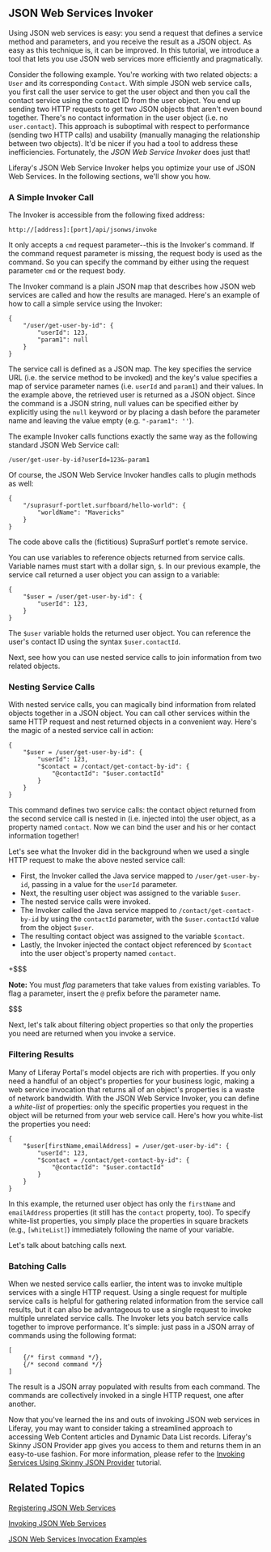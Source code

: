 ## JSON Web Services Invoker [](id=json-web-services-invoker)

Using JSON web services is easy: you send a request that defines a service
method and parameters, and you receive the result as a JSON object. As easy as
this technique is, it can be improved. In this tutorial, we introduce a tool
that lets you use JSON web services more efficiently and pragmatically. 

Consider the following example. You're working with two related objects: a
`User` and its corresponding `Contact`. With simple JSON web service calls, you
first call the user service to get the user object and then you call the contact
service using the contact ID from the user object. You end up sending two HTTP
requests to get two JSON objects that aren't even bound together. There's no
contact information in the user object (i.e. no `user.contact`). This approach
is suboptimal with respect to performance (sending two HTTP calls) and usability
(manually managing the relationship between two objects). It'd be nicer if you
had a tool to address these inefficiencies. Fortunately, the *JSON Web Service
Invoker* does just that! 

Liferay's JSON Web Service Invoker helps you optimize your use of JSON Web
Services. In the following sections, we'll show you how. 

### A Simple Invoker Call [](id=a-simple-invoker-call)

The Invoker is accessible from the following fixed address:

    http://[address]:[port]/api/jsonws/invoke

It only accepts a `cmd` request parameter--this is the Invoker's command. If the
command request parameter is missing, the request body is used as the command.
So you can specify the command by either using the request parameter `cmd` or
the request body. 

The Invoker command is a plain JSON map that describes how JSON web services are
called and how the results are managed. Here's an example of how to call a
simple service using the Invoker: 

    {
        "/user/get-user-by-id": {
            "userId": 123,
            "param1": null
        }
    }

The service call is defined as a JSON map. The key specifies the service URL
(i.e. the service method to be invoked) and the key's value specifies a map of
service parameter names (i.e. `userId` and `param1`) and their values. In the
example above, the retrieved user is returned as a JSON object. Since the
command is a JSON string, null values can be specified either by explicitly
using the `null` keyword or by placing a dash before the parameter name and 
leaving the value empty (e.g. `"-param1": ''`).

The example Invoker calls functions exactly the same way as the following
standard JSON Web Service call: 

    /user/get-user-by-id?userId=123&-param1

Of course, the JSON Web Service Invoker handles calls to plugin methods as well:

    {
        "/suprasurf-portlet.surfboard/hello-world": {
            "worldName": "Mavericks"
        }
    }

The code above calls the (fictitious) SupraSurf portlet's remote service. 

You can use variables to reference objects returned from service calls. Variable
names must start with a dollar sign, `$`. In our previous example, the service
call returned a user object you can assign to a variable: 

    {
        "$user = /user/get-user-by-id": {
            "userId": 123,
        }
    }

The `$user` variable holds the returned user object. You can reference the
user's contact ID using the syntax `$user.contactId`. 

Next, see how you can use nested service calls to join information from two
related objects. 

### Nesting Service Calls [](id=nesting-service-calls)

With nested service calls, you can magically bind information from related
objects together in a JSON object. You can call other services within the same
HTTP request and nest returned objects in a convenient way. Here's the magic of
a nested service call in action: 

    {
        "$user = /user/get-user-by-id": {
            "userId": 123,
            "$contact = /contact/get-contact-by-id": {
                "@contactId": "$user.contactId"
            }
        }
    }

This command defines two service calls: the contact object returned from the
second service call is nested in (i.e. injected into) the user object, as a
property named `contact`. Now we can bind the user and his or her contact
information together! 

Let's see what the Invoker did in the background when we used a single HTTP
request to make the above nested service call: 

- First, the Invoker called the Java service mapped to `/user/get-user-by-id`,
  passing in a value for the `userId` parameter. 
- Next, the resulting user object was assigned to the variable `$user`. 
- The nested service calls were invoked. 
- The Invoker called the Java service mapped to `/contact/get-contact-by-id` by 
  using the `contactId` parameter, with the `$user.contactId` value from the
  object `$user`. 
- The resulting contact object was assigned to the variable `$contact`. 
- Lastly, the Invoker injected the contact object referenced by `$contact` into
  the user object's property named `contact`. 

+$$$

**Note:** You must *flag* parameters that take values from existing variables.
To flag a parameter, insert the `@` prefix before the parameter name. 

$$$

Next, let's talk about filtering object properties so that only the properties
you need are returned when you invoke a service. 

### Filtering Results [](id=filtering-results)

Many of Liferay Portal's model objects are rich with properties. If you only
need a handful of an object's properties for your business logic, making a web
service invocation that returns all of an object's properties is a waste of
network bandwidth. With the JSON Web Service Invoker, you can define a
*white-list* of properties: only the specific properties you request in the
object will be returned from your web service call. Here's how you white-list
the properties you need: 

    {
        "$user[firstName,emailAddress] = /user/get-user-by-id": {
            "userId": 123,
            "$contact = /contact/get-contact-by-id": {
                "@contactId": "$user.contactId"
            }
        }
    }

In this example, the returned user object has only the `firstName` and
`emailAddress` properties (it still has the `contact` property, too). To specify
white-list properties, you simply place the properties in square brackets (e.g.,
`[whiteList]`) immediately following the name of your variable. 

Let's talk about batching calls next. 

### Batching Calls [](id=batching-calls)

When we nested service calls earlier, the intent was to invoke multiple services
with a single HTTP request. Using a single request for multiple service calls is
helpful for gathering related information from the service call results, but it
can also be advantageous to use a single request to invoke multiple unrelated
service calls. The Invoker lets you batch service calls together to improve
performance. It's simple: just pass in a JSON array of commands using the
following format: 

    [
        {/* first command */},
        {/* second command */}
    ]

The result is a JSON array populated with results from each command. The
commands are collectively invoked in a single HTTP request, one after another. 

Now that you've learned the ins and outs of invoking JSON web services in
Liferay, you may want to consider taking a streamlined approach to accessing Web
Content articles and Dynamic Data List records. Liferay's Skinny JSON Provider
app gives you access to them and returns them in an easy-to-use fashion. For
more information, please refer to the
[Invoking Services Using Skinny JSON Provider](/develop/tutorials/-/knowledge_base/6-2/invoking-services-using-skinny-json-provider) 
tutorial.

## Related Topics

[Registering JSON Web Services](/develop/tutorials/-/knowledge_base/6-2/registering-json-web-services)

[Invoking JSON Web Services](/develop/tutorials/-/knowledge_base/6-2/invoking-json-web-services)

[JSON Web Services Invocation Examples](/develop/tutorials/-/knowledge_base/6-2/json-web-services-invocation-examples)
